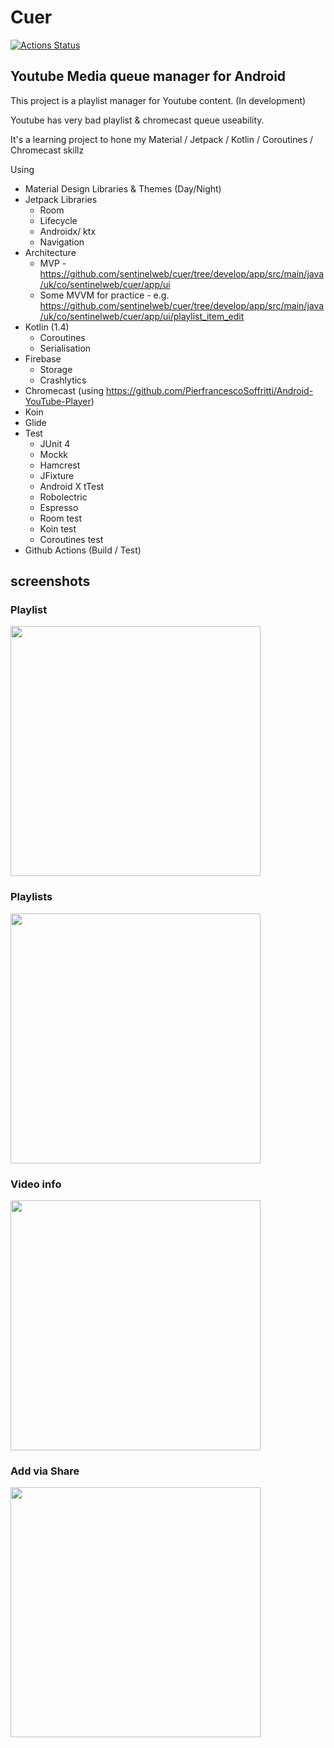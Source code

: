 # Cuer
[![Actions Status](https://github.com/sentinelweb/cuer/workflows/Android%20CI/badge.svg)](https://github.com/sentinelweb/cuer/actions)

## Youtube Media queue manager for Android

This project is a playlist manager for Youtube content. (In development)

Youtube has very bad playlist & chromecast queue useability.

It's a learning project to hone my Material / Jetpack / Kotlin / Coroutines / Chromecast skillz

Using
- Material Design Libraries & Themes (Day/Night)
- Jetpack Libraries
   - Room
   - Lifecycle
   - Androidx/ ktx
   - Navigation
- Architecture 
   - MVP - https://github.com/sentinelweb/cuer/tree/develop/app/src/main/java/uk/co/sentinelweb/cuer/app/ui
   - Some MVVM for practice - e.g. https://github.com/sentinelweb/cuer/tree/develop/app/src/main/java/uk/co/sentinelweb/cuer/app/ui/playlist_item_edit
- Kotlin (1.4)
  - Coroutines
  - Serialisation
- Firebase
  - Storage
  - Crashlytics
- Chromecast (using https://github.com/PierfrancescoSoffritti/Android-YouTube-Player)
- Koin
- Glide
- Test
  - JUnit 4
  - Mockk
  - Hamcrest
  - JFixture
  - Android X tTest
  - Robolectric
  - Espresso
  - Room test
  - Koin test
  - Coroutines test
- Github Actions (Build / Test)

## screenshots
### Playlist
<img src="https://raw.githubusercontent.com/sentinelweb/cuer/develop/media/screenshots/playlist-2021-04-13-23.31.47.jpeg" width="400">

### Playlists
<img src="https://raw.githubusercontent.com/sentinelweb/cuer/develop/media/screenshots/playlists-2021-04-13-23.41.42.jpeg" width="400">

### Video info
<img src="https://raw.githubusercontent.com/sentinelweb/cuer/develop/media/screenshots/info-2021-04-13-23.33.19.jpeg" width="400">

### Add via Share
<img src="https://raw.githubusercontent.com/sentinelweb/cuer/develop/media/screenshots/share-2021-04-13-23.35.07.jpeg"  width="400">


